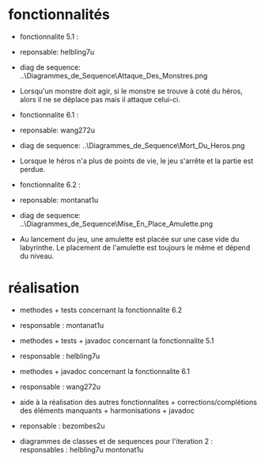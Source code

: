# fonctionnalités

- fonctionnalite 5.1 :
- reponsable: helbling7u
- diag de sequence: ..\Diagrammes_de_Sequence\Attaque_Des_Monstres.png
- Lorsqu'un monstre doit agir, si le monstre se trouve à coté du héros, alors il ne se
  déplace pas mais il attaque celui-ci.

- fonctionnalite 6.1 :
- reponsable: wang272u
- diag de sequence: ..\Diagrammes_de_Sequence\Mort_Du_Heros.png
- Lorsque le héros n'a plus de points de vie, le jeu s'arrête et la partie est perdue.

- fonctionnalite 6.2 : 
- reponsable: montanat1u
- diag de sequence: ..\Diagrammes_de_Sequence\Mise_En_Place_Amulette.png
- Au lancement du jeu, une amulette est placée sur une case vide du labyrinthe.
  Le placement de l'amulette est toujours le même et dépend du niveau.

# réalisation

- methodes + tests concernant la fonctionnalite 6.2
- responsable : montanat1u

- methodes + tests + javadoc concernant la fonctionnalite 5.1
- responsable : helbling7u

- methodes + javadoc concernant la fonctionnalite 6.1
- responsable : wang272u

- aide à la réalisation des autres fonctionnalites + corrections/complétions des éléments manquants + harmonisations + javadoc
- reponsable : bezombes2u

- diagrammes de classes et de sequences pour l'iteration 2 :
responsables : helbling7u montonat1u 

